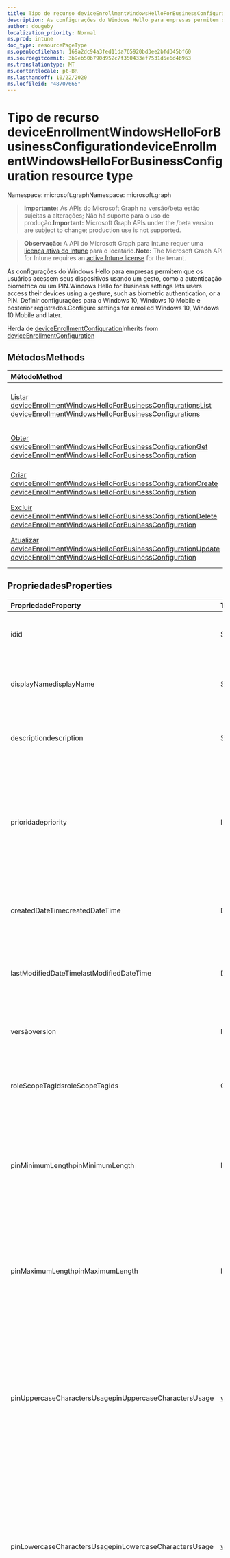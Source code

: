 ```yaml
---
title: Tipo de recurso deviceEnrollmentWindowsHelloForBusinessConfiguration
description: As configurações do Windows Hello para empresas permitem que os usuários acessem seus dispositivos usando um gesto, como a autenticação biométrica ou um PIN. Definir configurações para o Windows 10, Windows 10 Mobile e posterior registrados.
author: dougeby
localization_priority: Normal
ms.prod: intune
doc_type: resourcePageType
ms.openlocfilehash: 169a2dc94a3fed11da765920bd3ee2bfd345bf60
ms.sourcegitcommit: 3b9eb50b790d952c7f350433ef7531d5e6d4b963
ms.translationtype: MT
ms.contentlocale: pt-BR
ms.lasthandoff: 10/22/2020
ms.locfileid: "48707665"
---
```

# <a name="deviceenrollmentwindowshelloforbusinessconfiguration-resource-type"></a><span data-ttu-id="8cd43-104">Tipo de recurso deviceEnrollmentWindowsHelloForBusinessConfiguration</span><span class="sxs-lookup"><span data-stu-id="8cd43-104">deviceEnrollmentWindowsHelloForBusinessConfiguration resource type</span></span>

<span data-ttu-id="8cd43-105">Namespace: microsoft.graph</span><span class="sxs-lookup"><span data-stu-id="8cd43-105">Namespace: microsoft.graph</span></span>

> <span data-ttu-id="8cd43-106">**Importante:** As APIs do Microsoft Graph na versão/beta estão sujeitas a alterações; Não há suporte para o uso de produção.</span><span class="sxs-lookup"><span data-stu-id="8cd43-106">**Important:** Microsoft Graph APIs under the /beta version are subject to change; production use is not supported.</span></span>

> <span data-ttu-id="8cd43-107">**Observação:** A API do Microsoft Graph para Intune requer uma [licença ativa do Intune](https://go.microsoft.com/fwlink/?linkid=839381) para o locatário.</span><span class="sxs-lookup"><span data-stu-id="8cd43-107">**Note:** The Microsoft Graph API for Intune requires an [active Intune license](https://go.microsoft.com/fwlink/?linkid=839381) for the tenant.</span></span>

<span data-ttu-id="8cd43-108">As configurações do Windows Hello para empresas permitem que os usuários acessem seus dispositivos usando um gesto, como a autenticação biométrica ou um PIN.</span><span class="sxs-lookup"><span data-stu-id="8cd43-108">Windows Hello for Business settings lets users access their devices using a gesture, such as biometric authentication, or a PIN.</span></span> <span data-ttu-id="8cd43-109">Definir configurações para o Windows 10, Windows 10 Mobile e posterior registrados.</span><span class="sxs-lookup"><span data-stu-id="8cd43-109">Configure settings for enrolled Windows 10, Windows 10 Mobile and later.</span></span>


<span data-ttu-id="8cd43-110">Herda de [deviceEnrollmentConfiguration](../resources/intune-shared-deviceenrollmentconfiguration.md)</span><span class="sxs-lookup"><span data-stu-id="8cd43-110">Inherits from [deviceEnrollmentConfiguration](../resources/intune-shared-deviceenrollmentconfiguration.md)</span></span>

## <a name="methods"></a><span data-ttu-id="8cd43-111">Métodos</span><span class="sxs-lookup"><span data-stu-id="8cd43-111">Methods</span></span>
|<span data-ttu-id="8cd43-112">Método</span><span class="sxs-lookup"><span data-stu-id="8cd43-112">Method</span></span>|<span data-ttu-id="8cd43-113">Tipo de retorno</span><span class="sxs-lookup"><span data-stu-id="8cd43-113">Return Type</span></span>|<span data-ttu-id="8cd43-114">Descrição</span><span class="sxs-lookup"><span data-stu-id="8cd43-114">Description</span></span>|
|:---|:---|:---|
|[<span data-ttu-id="8cd43-115">Listar deviceEnrollmentWindowsHelloForBusinessConfigurations</span><span class="sxs-lookup"><span data-stu-id="8cd43-115">List deviceEnrollmentWindowsHelloForBusinessConfigurations</span></span>](../api/intune-onboarding-deviceenrollmentwindowshelloforbusinessconfiguration-list.md)|<span data-ttu-id="8cd43-116">Conjunto [deviceEnrollmentWindowsHelloForBusinessConfiguration](../resources/intune-onboarding-deviceenrollmentwindowshelloforbusinessconfiguration.md)</span><span class="sxs-lookup"><span data-stu-id="8cd43-116">[deviceEnrollmentWindowsHelloForBusinessConfiguration](../resources/intune-onboarding-deviceenrollmentwindowshelloforbusinessconfiguration.md) collection</span></span>|<span data-ttu-id="8cd43-117">Listar propriedades e relações de objetos de [deviceEnrollmentWindowsHelloForBusinessConfiguration](../resources/intune-onboarding-deviceenrollmentwindowshelloforbusinessconfiguration.md).</span><span class="sxs-lookup"><span data-stu-id="8cd43-117">List properties and relationships of the [deviceEnrollmentWindowsHelloForBusinessConfiguration](../resources/intune-onboarding-deviceenrollmentwindowshelloforbusinessconfiguration.md) objects.</span></span>|
|[<span data-ttu-id="8cd43-118">Obter deviceEnrollmentWindowsHelloForBusinessConfiguration</span><span class="sxs-lookup"><span data-stu-id="8cd43-118">Get deviceEnrollmentWindowsHelloForBusinessConfiguration</span></span>](../api/intune-onboarding-deviceenrollmentwindowshelloforbusinessconfiguration-get.md)|[<span data-ttu-id="8cd43-119">deviceEnrollmentWindowsHelloForBusinessConfiguration</span><span class="sxs-lookup"><span data-stu-id="8cd43-119">deviceEnrollmentWindowsHelloForBusinessConfiguration</span></span>](../resources/intune-onboarding-deviceenrollmentwindowshelloforbusinessconfiguration.md)|<span data-ttu-id="8cd43-120">Ler propriedades e relações de objetos de [deviceEnrollmentWindowsHelloForBusinessConfiguration](../resources/intune-onboarding-deviceenrollmentwindowshelloforbusinessconfiguration.md).</span><span class="sxs-lookup"><span data-stu-id="8cd43-120">Read properties and relationships of the [deviceEnrollmentWindowsHelloForBusinessConfiguration](../resources/intune-onboarding-deviceenrollmentwindowshelloforbusinessconfiguration.md) object.</span></span>|
|[<span data-ttu-id="8cd43-121">Criar deviceEnrollmentWindowsHelloForBusinessConfiguration</span><span class="sxs-lookup"><span data-stu-id="8cd43-121">Create deviceEnrollmentWindowsHelloForBusinessConfiguration</span></span>](../api/intune-onboarding-deviceenrollmentwindowshelloforbusinessconfiguration-create.md)|[<span data-ttu-id="8cd43-122">deviceEnrollmentWindowsHelloForBusinessConfiguration</span><span class="sxs-lookup"><span data-stu-id="8cd43-122">deviceEnrollmentWindowsHelloForBusinessConfiguration</span></span>](../resources/intune-onboarding-deviceenrollmentwindowshelloforbusinessconfiguration.md)|<span data-ttu-id="8cd43-123">Criar um novo objeto de [deviceEnrollmentWindowsHelloForBusinessConfiguration](../resources/intune-onboarding-deviceenrollmentwindowshelloforbusinessconfiguration.md).</span><span class="sxs-lookup"><span data-stu-id="8cd43-123">Create a new [deviceEnrollmentWindowsHelloForBusinessConfiguration](../resources/intune-onboarding-deviceenrollmentwindowshelloforbusinessconfiguration.md) object.</span></span>|
|[<span data-ttu-id="8cd43-124">Excluir deviceEnrollmentWindowsHelloForBusinessConfiguration</span><span class="sxs-lookup"><span data-stu-id="8cd43-124">Delete deviceEnrollmentWindowsHelloForBusinessConfiguration</span></span>](../api/intune-onboarding-deviceenrollmentwindowshelloforbusinessconfiguration-delete.md)|<span data-ttu-id="8cd43-125">Nenhum</span><span class="sxs-lookup"><span data-stu-id="8cd43-125">None</span></span>|<span data-ttu-id="8cd43-126">Excluir [deviceEnrollmentWindowsHelloForBusinessConfiguration](../resources/intune-onboarding-deviceenrollmentwindowshelloforbusinessconfiguration.md).</span><span class="sxs-lookup"><span data-stu-id="8cd43-126">Deletes a [deviceEnrollmentWindowsHelloForBusinessConfiguration](../resources/intune-onboarding-deviceenrollmentwindowshelloforbusinessconfiguration.md).</span></span>|
|[<span data-ttu-id="8cd43-127">Atualizar deviceEnrollmentWindowsHelloForBusinessConfiguration</span><span class="sxs-lookup"><span data-stu-id="8cd43-127">Update deviceEnrollmentWindowsHelloForBusinessConfiguration</span></span>](../api/intune-onboarding-deviceenrollmentwindowshelloforbusinessconfiguration-update.md)|[<span data-ttu-id="8cd43-128">deviceEnrollmentWindowsHelloForBusinessConfiguration</span><span class="sxs-lookup"><span data-stu-id="8cd43-128">deviceEnrollmentWindowsHelloForBusinessConfiguration</span></span>](../resources/intune-onboarding-deviceenrollmentwindowshelloforbusinessconfiguration.md)|<span data-ttu-id="8cd43-129">Atualizar as propriedades de um objeto de [deviceEnrollmentWindowsHelloForBusinessConfiguration](../resources/intune-onboarding-deviceenrollmentwindowshelloforbusinessconfiguration.md).</span><span class="sxs-lookup"><span data-stu-id="8cd43-129">Update the properties of a [deviceEnrollmentWindowsHelloForBusinessConfiguration](../resources/intune-onboarding-deviceenrollmentwindowshelloforbusinessconfiguration.md) object.</span></span>|

## <a name="properties"></a><span data-ttu-id="8cd43-130">Propriedades</span><span class="sxs-lookup"><span data-stu-id="8cd43-130">Properties</span></span>
|<span data-ttu-id="8cd43-131">Propriedade</span><span class="sxs-lookup"><span data-stu-id="8cd43-131">Property</span></span>|<span data-ttu-id="8cd43-132">Tipo</span><span class="sxs-lookup"><span data-stu-id="8cd43-132">Type</span></span>|<span data-ttu-id="8cd43-133">Descrição</span><span class="sxs-lookup"><span data-stu-id="8cd43-133">Description</span></span>|
|:---|:---|:---|
|<span data-ttu-id="8cd43-134">id</span><span class="sxs-lookup"><span data-stu-id="8cd43-134">id</span></span>|<span data-ttu-id="8cd43-135">String</span><span class="sxs-lookup"><span data-stu-id="8cd43-135">String</span></span>|<span data-ttu-id="8cd43-136">Identificador exclusivo da conta herdada de [deviceEnrollmentConfiguration](../resources/intune-shared-deviceenrollmentconfiguration.md)</span><span class="sxs-lookup"><span data-stu-id="8cd43-136">Unique Identifier for the account Inherited from [deviceEnrollmentConfiguration](../resources/intune-shared-deviceenrollmentconfiguration.md)</span></span>|
|<span data-ttu-id="8cd43-137">displayName</span><span class="sxs-lookup"><span data-stu-id="8cd43-137">displayName</span></span>|<span data-ttu-id="8cd43-138">String</span><span class="sxs-lookup"><span data-stu-id="8cd43-138">String</span></span>|<span data-ttu-id="8cd43-139">O nome de exibição da configuração de registro do dispositivo herdada de [deviceEnrollmentConfiguration](../resources/intune-shared-deviceenrollmentconfiguration.md)</span><span class="sxs-lookup"><span data-stu-id="8cd43-139">The display name of the device enrollment configuration Inherited from [deviceEnrollmentConfiguration](../resources/intune-shared-deviceenrollmentconfiguration.md)</span></span>|
|<span data-ttu-id="8cd43-140">description</span><span class="sxs-lookup"><span data-stu-id="8cd43-140">description</span></span>|<span data-ttu-id="8cd43-141">String</span><span class="sxs-lookup"><span data-stu-id="8cd43-141">String</span></span>|<span data-ttu-id="8cd43-142">A descrição da configuração de registro do dispositivo herdada de [deviceEnrollmentConfiguration](../resources/intune-shared-deviceenrollmentconfiguration.md)</span><span class="sxs-lookup"><span data-stu-id="8cd43-142">The description of the device enrollment configuration Inherited from [deviceEnrollmentConfiguration](../resources/intune-shared-deviceenrollmentconfiguration.md)</span></span>|
|<span data-ttu-id="8cd43-143">prioridade</span><span class="sxs-lookup"><span data-stu-id="8cd43-143">priority</span></span>|<span data-ttu-id="8cd43-144">Int32</span><span class="sxs-lookup"><span data-stu-id="8cd43-144">Int32</span></span>|<span data-ttu-id="8cd43-145">A prioridade é usada quando um usuário existe em vários grupos que são atribuídos à configuração de registro.</span><span class="sxs-lookup"><span data-stu-id="8cd43-145">Priority is used when a user exists in multiple groups that are assigned enrollment configuration.</span></span> <span data-ttu-id="8cd43-146">Os usuários estão sujeitos somente à configuração com o menor valor de prioridade.</span><span class="sxs-lookup"><span data-stu-id="8cd43-146">Users are subject only to the configuration with the lowest priority value.</span></span> <span data-ttu-id="8cd43-147">Herdada do [deviceEnrollmentConfiguration](../resources/intune-shared-deviceenrollmentconfiguration.md)</span><span class="sxs-lookup"><span data-stu-id="8cd43-147">Inherited from [deviceEnrollmentConfiguration](../resources/intune-shared-deviceenrollmentconfiguration.md)</span></span>|
|<span data-ttu-id="8cd43-148">createdDateTime</span><span class="sxs-lookup"><span data-stu-id="8cd43-148">createdDateTime</span></span>|<span data-ttu-id="8cd43-149">DateTimeOffset</span><span class="sxs-lookup"><span data-stu-id="8cd43-149">DateTimeOffset</span></span>|<span data-ttu-id="8cd43-150">Data e hora de criação no UTC da configuração de registro do dispositivo herdada de [deviceEnrollmentConfiguration](../resources/intune-shared-deviceenrollmentconfiguration.md)</span><span class="sxs-lookup"><span data-stu-id="8cd43-150">Created date time in UTC of the device enrollment configuration Inherited from [deviceEnrollmentConfiguration](../resources/intune-shared-deviceenrollmentconfiguration.md)</span></span>|
|<span data-ttu-id="8cd43-151">lastModifiedDateTime</span><span class="sxs-lookup"><span data-stu-id="8cd43-151">lastModifiedDateTime</span></span>|<span data-ttu-id="8cd43-152">DateTimeOffset</span><span class="sxs-lookup"><span data-stu-id="8cd43-152">DateTimeOffset</span></span>|<span data-ttu-id="8cd43-153">Data e hora da última modificação no UTC da configuração de registro do dispositivo herdada de [deviceEnrollmentConfiguration](../resources/intune-shared-deviceenrollmentconfiguration.md)</span><span class="sxs-lookup"><span data-stu-id="8cd43-153">Last modified date time in UTC of the device enrollment configuration Inherited from [deviceEnrollmentConfiguration](../resources/intune-shared-deviceenrollmentconfiguration.md)</span></span>|
|<span data-ttu-id="8cd43-154">versão</span><span class="sxs-lookup"><span data-stu-id="8cd43-154">version</span></span>|<span data-ttu-id="8cd43-155">Int32</span><span class="sxs-lookup"><span data-stu-id="8cd43-155">Int32</span></span>|<span data-ttu-id="8cd43-156">A versão da configuração de registro do dispositivo herdada de [deviceEnrollmentConfiguration](../resources/intune-shared-deviceenrollmentconfiguration.md)</span><span class="sxs-lookup"><span data-stu-id="8cd43-156">The version of the device enrollment configuration Inherited from [deviceEnrollmentConfiguration](../resources/intune-shared-deviceenrollmentconfiguration.md)</span></span>|
|<span data-ttu-id="8cd43-157">roleScopeTagIds</span><span class="sxs-lookup"><span data-stu-id="8cd43-157">roleScopeTagIds</span></span>|<span data-ttu-id="8cd43-158">Coleção de cadeias de caracteres</span><span class="sxs-lookup"><span data-stu-id="8cd43-158">String collection</span></span>|<span data-ttu-id="8cd43-159">Marcas de escopo de função opcional para as restrições de registro.</span><span class="sxs-lookup"><span data-stu-id="8cd43-159">Optional role scope tags for the enrollment restrictions.</span></span> <span data-ttu-id="8cd43-160">Herdada do [deviceEnrollmentConfiguration](../resources/intune-shared-deviceenrollmentconfiguration.md)</span><span class="sxs-lookup"><span data-stu-id="8cd43-160">Inherited from [deviceEnrollmentConfiguration](../resources/intune-shared-deviceenrollmentconfiguration.md)</span></span>|
|<span data-ttu-id="8cd43-161">pinMinimumLength</span><span class="sxs-lookup"><span data-stu-id="8cd43-161">pinMinimumLength</span></span>|<span data-ttu-id="8cd43-162">Int32</span><span class="sxs-lookup"><span data-stu-id="8cd43-162">Int32</span></span>|<span data-ttu-id="8cd43-163">Controla o número mínimo de caracteres necessários para o PIN do Windows Hello para empresas.</span><span class="sxs-lookup"><span data-stu-id="8cd43-163">Controls the minimum number of characters required for the Windows Hello for Business PIN.</span></span>  <span data-ttu-id="8cd43-164">Esse valor deve estar entre 4 e 127, inclusive e menor ou igual ao valor definido para o PIN máximo.</span><span class="sxs-lookup"><span data-stu-id="8cd43-164">This value must be between 4 and 127, inclusive, and less than or equal to the value set for the maximum PIN.</span></span>|
|<span data-ttu-id="8cd43-165">pinMaximumLength</span><span class="sxs-lookup"><span data-stu-id="8cd43-165">pinMaximumLength</span></span>|<span data-ttu-id="8cd43-166">Int32</span><span class="sxs-lookup"><span data-stu-id="8cd43-166">Int32</span></span>|<span data-ttu-id="8cd43-167">Controla o número máximo de caracteres permitido para o PIN do Windows Hello para empresas.</span><span class="sxs-lookup"><span data-stu-id="8cd43-167">Controls the maximum number of characters allowed for the Windows Hello for Business PIN.</span></span> <span data-ttu-id="8cd43-168">Esse valor deve estar entre 4 e 127, inclusive.</span><span class="sxs-lookup"><span data-stu-id="8cd43-168">This value must be between 4 and 127, inclusive.</span></span> <span data-ttu-id="8cd43-169">Esse valor deve ser maior ou igual ao valor definido para o PIN mínimo.</span><span class="sxs-lookup"><span data-stu-id="8cd43-169">This value must be greater than or equal to the value set for the minimum PIN.</span></span>|
|<span data-ttu-id="8cd43-170">pinUppercaseCharactersUsage</span><span class="sxs-lookup"><span data-stu-id="8cd43-170">pinUppercaseCharactersUsage</span></span>|[<span data-ttu-id="8cd43-171">windowsHelloForBusinessPinUsage</span><span class="sxs-lookup"><span data-stu-id="8cd43-171">windowsHelloForBusinessPinUsage</span></span>](../resources/intune-onboarding-windowshelloforbusinesspinusage.md)|<span data-ttu-id="8cd43-172">Controla a capacidade de usar letras maiúsculas no PIN do Windows Hello para empresas.</span><span class="sxs-lookup"><span data-stu-id="8cd43-172">Controls the ability to use uppercase letters in the Windows Hello for Business PIN.</span></span>  <span data-ttu-id="8cd43-173">Permitido permite o uso de letras maiúsculas, enquanto que Required garante que estão presentes.</span><span class="sxs-lookup"><span data-stu-id="8cd43-173">Allowed permits the use of uppercase letter(s), whereas Required ensures they are present.</span></span> <span data-ttu-id="8cd43-174">Se definido como não permitido, as letras maiúsculas não serão permitidas.</span><span class="sxs-lookup"><span data-stu-id="8cd43-174">If set to Not Allowed, uppercase letters will not be permitted.</span></span> <span data-ttu-id="8cd43-175">Os valores possíveis são: `allowed`, `required`, `disallowed`.</span><span class="sxs-lookup"><span data-stu-id="8cd43-175">Possible values are: `allowed`, `required`, `disallowed`.</span></span>|
|<span data-ttu-id="8cd43-176">pinLowercaseCharactersUsage</span><span class="sxs-lookup"><span data-stu-id="8cd43-176">pinLowercaseCharactersUsage</span></span>|[<span data-ttu-id="8cd43-177">windowsHelloForBusinessPinUsage</span><span class="sxs-lookup"><span data-stu-id="8cd43-177">windowsHelloForBusinessPinUsage</span></span>](../resources/intune-onboarding-windowshelloforbusinesspinusage.md)|<span data-ttu-id="8cd43-178">Controla a capacidade de usar letras minúsculas no PIN do Windows Hello para empresas.</span><span class="sxs-lookup"><span data-stu-id="8cd43-178">Controls the ability to use lowercase letters in the Windows Hello for Business PIN.</span></span>  <span data-ttu-id="8cd43-179">Permitido permite o uso de letras minúsculas, enquanto que Required garante que estão presentes.</span><span class="sxs-lookup"><span data-stu-id="8cd43-179">Allowed permits the use of lowercase letter(s), whereas Required ensures they are present.</span></span> <span data-ttu-id="8cd43-180">Se definido como não permitido, as letras minúsculas não serão permitidas.</span><span class="sxs-lookup"><span data-stu-id="8cd43-180">If set to Not Allowed, lowercase letters will not be permitted.</span></span> <span data-ttu-id="8cd43-181">Os valores possíveis são: `allowed`, `required`, `disallowed`.</span><span class="sxs-lookup"><span data-stu-id="8cd43-181">Possible values are: `allowed`, `required`, `disallowed`.</span></span>|
|<span data-ttu-id="8cd43-182">pinSpecialCharactersUsage</span><span class="sxs-lookup"><span data-stu-id="8cd43-182">pinSpecialCharactersUsage</span></span>|[<span data-ttu-id="8cd43-183">windowsHelloForBusinessPinUsage</span><span class="sxs-lookup"><span data-stu-id="8cd43-183">windowsHelloForBusinessPinUsage</span></span>](../resources/intune-onboarding-windowshelloforbusinesspinusage.md)|<span data-ttu-id="8cd43-184">Controla a capacidade de usar caracteres especiais no PIN do Windows Hello para empresas.</span><span class="sxs-lookup"><span data-stu-id="8cd43-184">Controls the ability to use special characters in the Windows Hello for Business PIN.</span></span>  <span data-ttu-id="8cd43-185">Permitido permite o uso de caracteres especiais, enquanto que Required garante que eles estão presentes.</span><span class="sxs-lookup"><span data-stu-id="8cd43-185">Allowed permits the use of special character(s), whereas Required ensures they are present.</span></span> <span data-ttu-id="8cd43-186">Se definido como não permitido, caracteres especiais não serão permitidos.</span><span class="sxs-lookup"><span data-stu-id="8cd43-186">If set to Not Allowed, special character(s) will not be permitted.</span></span> <span data-ttu-id="8cd43-187">Os valores possíveis são: `allowed`, `required`, `disallowed`.</span><span class="sxs-lookup"><span data-stu-id="8cd43-187">Possible values are: `allowed`, `required`, `disallowed`.</span></span>|
|<span data-ttu-id="8cd43-188">state</span><span class="sxs-lookup"><span data-stu-id="8cd43-188">state</span></span>|[<span data-ttu-id="8cd43-189">habilitação</span><span class="sxs-lookup"><span data-stu-id="8cd43-189">enablement</span></span>](../resources/intune-shared-enablement.md)|<span data-ttu-id="8cd43-190">Controla se é para permitir que o dispositivo seja configurado para o Windows Hello para empresas.</span><span class="sxs-lookup"><span data-stu-id="8cd43-190">Controls whether to allow the device to be configured for Windows Hello for Business.</span></span> <span data-ttu-id="8cd43-191">Se for definido como desabilitado, o usuário não poderá provisionar o Windows Hello para empresas, exceto no Azure Active Directory que ingressou em telefones móveis, se for necessário.</span><span class="sxs-lookup"><span data-stu-id="8cd43-191">If set to disabled, the user cannot provision Windows Hello for Business except on Azure Active Directory joined mobile phones if otherwise required.</span></span> <span data-ttu-id="8cd43-192">Se definido como não configurado, o Intune não substituirá os padrões do cliente.</span><span class="sxs-lookup"><span data-stu-id="8cd43-192">If set to Not Configured, Intune will not override client defaults.</span></span> <span data-ttu-id="8cd43-193">Os valores possíveis são: `notConfigured`, `enabled`, `disabled`.</span><span class="sxs-lookup"><span data-stu-id="8cd43-193">Possible values are: `notConfigured`, `enabled`, `disabled`.</span></span>|
|<span data-ttu-id="8cd43-194">securityDeviceRequired</span><span class="sxs-lookup"><span data-stu-id="8cd43-194">securityDeviceRequired</span></span>|<span data-ttu-id="8cd43-195">Booliano</span><span class="sxs-lookup"><span data-stu-id="8cd43-195">Boolean</span></span>|<span data-ttu-id="8cd43-196">Controla se é necessário exigir um TPM (Trusted Platform Module) para provisionar o Windows Hello para empresas.</span><span class="sxs-lookup"><span data-stu-id="8cd43-196">Controls whether to require a Trusted Platform Module (TPM) for provisioning Windows Hello for Business.</span></span> <span data-ttu-id="8cd43-197">Um TPM oferece um benefício de segurança adicional nos dados armazenados nele que não podem ser usados em outros dispositivos.</span><span class="sxs-lookup"><span data-stu-id="8cd43-197">A TPM provides an additional security benefit in that data stored on it cannot be used on other devices.</span></span> <span data-ttu-id="8cd43-198">Se for definido como false, todos os dispositivos poderão provisionar o Windows Hello para empresas mesmo se não houver um TPM utilizável.</span><span class="sxs-lookup"><span data-stu-id="8cd43-198">If set to False, all devices can provision Windows Hello for Business even if there is not a usable TPM.</span></span>|
|<span data-ttu-id="8cd43-199">unlockWithBiometricsEnabled</span><span class="sxs-lookup"><span data-stu-id="8cd43-199">unlockWithBiometricsEnabled</span></span>|<span data-ttu-id="8cd43-200">Booliano</span><span class="sxs-lookup"><span data-stu-id="8cd43-200">Boolean</span></span>|<span data-ttu-id="8cd43-201">Controla o uso de gestos biométricos, como face e impressão digital, como uma alternativa para o PIN do Windows Hello para empresas.</span><span class="sxs-lookup"><span data-stu-id="8cd43-201">Controls the use of biometric gestures, such as face and fingerprint, as an alternative to the Windows Hello for Business PIN.</span></span>  <span data-ttu-id="8cd43-202">Se for definido como false, os gestos biométricos não serão permitidos.</span><span class="sxs-lookup"><span data-stu-id="8cd43-202">If set to False, biometric gestures are not allowed.</span></span> <span data-ttu-id="8cd43-203">Os usuários ainda devem configurar um PIN como um backup em caso de falhas.</span><span class="sxs-lookup"><span data-stu-id="8cd43-203">Users must still configure a PIN as a backup in case of failures.</span></span>|
|<span data-ttu-id="8cd43-204">remotePassportEnabled</span><span class="sxs-lookup"><span data-stu-id="8cd43-204">remotePassportEnabled</span></span>|<span data-ttu-id="8cd43-205">Booliano</span><span class="sxs-lookup"><span data-stu-id="8cd43-205">Boolean</span></span>|<span data-ttu-id="8cd43-206">Controla o uso do Windows Hello para empresas remotos.</span><span class="sxs-lookup"><span data-stu-id="8cd43-206">Controls the use of Remote Windows Hello for Business.</span></span> <span data-ttu-id="8cd43-207">O Windows Hello para empresas remotos permite que um dispositivo portátil e registrado possa ser usado como um complemento para autenticação de área de trabalho.</span><span class="sxs-lookup"><span data-stu-id="8cd43-207">Remote Windows Hello for Business provides the ability for a portable, registered device to be usable as a companion for desktop authentication.</span></span> <span data-ttu-id="8cd43-208">A área de trabalho deve ser membro do Azure AD e o dispositivo complementar deve ter um PIN do Windows Hello para empresas.</span><span class="sxs-lookup"><span data-stu-id="8cd43-208">The desktop must be Azure AD joined and the companion device must have a Windows Hello for Business PIN.</span></span>|
|<span data-ttu-id="8cd43-209">pinPreviousBlockCount</span><span class="sxs-lookup"><span data-stu-id="8cd43-209">pinPreviousBlockCount</span></span>|<span data-ttu-id="8cd43-210">Int32</span><span class="sxs-lookup"><span data-stu-id="8cd43-210">Int32</span></span>|<span data-ttu-id="8cd43-211">Controla a capacidade de impedir que os usuários usem PINs passados.</span><span class="sxs-lookup"><span data-stu-id="8cd43-211">Controls the ability to prevent users from using past PINs.</span></span> <span data-ttu-id="8cd43-212">Isso deve ser definido entre 0 e 50, inclusive, e o PIN atual do usuário é incluído nessa contagem.</span><span class="sxs-lookup"><span data-stu-id="8cd43-212">This must be set between 0 and 50, inclusive, and the current PIN of the user is included in that count.</span></span> <span data-ttu-id="8cd43-213">Se for definido como 0, os PINs anteriores não serão armazenados.</span><span class="sxs-lookup"><span data-stu-id="8cd43-213">If set to 0, previous PINs are not stored.</span></span> <span data-ttu-id="8cd43-214">O histórico de PIN não é preservado por meio de uma redefinição de PIN.</span><span class="sxs-lookup"><span data-stu-id="8cd43-214">PIN history is not preserved through a PIN reset.</span></span>|
|<span data-ttu-id="8cd43-215">pinExpirationInDays</span><span class="sxs-lookup"><span data-stu-id="8cd43-215">pinExpirationInDays</span></span>|<span data-ttu-id="8cd43-216">Int32</span><span class="sxs-lookup"><span data-stu-id="8cd43-216">Int32</span></span>|<span data-ttu-id="8cd43-217">Controla o período de tempo (em dias) que um PIN pode ser usado antes que o sistema exija que o usuário o altere.</span><span class="sxs-lookup"><span data-stu-id="8cd43-217">Controls the period of time (in days) that a PIN can be used before the system requires the user to change it.</span></span> <span data-ttu-id="8cd43-218">Isso deve ser definido entre 0 e 730, inclusive.</span><span class="sxs-lookup"><span data-stu-id="8cd43-218">This must be set between 0 and 730, inclusive.</span></span> <span data-ttu-id="8cd43-219">Se definido como 0, o PIN do usuário nunca expirará</span><span class="sxs-lookup"><span data-stu-id="8cd43-219">If set to 0, the user's PIN will never expire</span></span>|
|<span data-ttu-id="8cd43-220">enhancedBiometricsState</span><span class="sxs-lookup"><span data-stu-id="8cd43-220">enhancedBiometricsState</span></span>|[<span data-ttu-id="8cd43-221">habilitação</span><span class="sxs-lookup"><span data-stu-id="8cd43-221">enablement</span></span>](../resources/intune-shared-enablement.md)|<span data-ttu-id="8cd43-222">Controla a capacidade de usar os recursos antifalsificação para reconhecimento facial em dispositivos que dão suporte a ele.</span><span class="sxs-lookup"><span data-stu-id="8cd43-222">Controls the ability to use the anti-spoofing features for facial recognition on devices which support it.</span></span> <span data-ttu-id="8cd43-223">Se for definido como Disabled, os recursos anti-falsificação não serão permitidos.</span><span class="sxs-lookup"><span data-stu-id="8cd43-223">If set to disabled, anti-spoofing features are not allowed.</span></span> <span data-ttu-id="8cd43-224">Se definido como não configurado, o usuário pode escolher se deseja usar anti-falsificação.</span><span class="sxs-lookup"><span data-stu-id="8cd43-224">If set to Not Configured, the user can choose whether they want to use anti-spoofing.</span></span> <span data-ttu-id="8cd43-225">Os valores possíveis são: `notConfigured`, `enabled`, `disabled`.</span><span class="sxs-lookup"><span data-stu-id="8cd43-225">Possible values are: `notConfigured`, `enabled`, `disabled`.</span></span>|
|<span data-ttu-id="8cd43-226">securityKeyForSignIn</span><span class="sxs-lookup"><span data-stu-id="8cd43-226">securityKeyForSignIn</span></span>|[<span data-ttu-id="8cd43-227">habilitação</span><span class="sxs-lookup"><span data-stu-id="8cd43-227">enablement</span></span>](../resources/intune-shared-enablement.md)|<span data-ttu-id="8cd43-228">Chave de segurança para entrar fornece a capacidade de ativar/desativar remotamente o Windows Hello sercurity Keyl não configurada honrará as configurações realizadas no clinet.</span><span class="sxs-lookup"><span data-stu-id="8cd43-228">Security key for Sign In provides the capacity for remotely turning ON/OFF Windows Hello Sercurity Keyl Not configured will honor configurations done on the clinet.</span></span> <span data-ttu-id="8cd43-229">Os valores possíveis são: `notConfigured`, `enabled`, `disabled`.</span><span class="sxs-lookup"><span data-stu-id="8cd43-229">Possible values are: `notConfigured`, `enabled`, `disabled`.</span></span>|

## <a name="relationships"></a><span data-ttu-id="8cd43-230">Relações</span><span class="sxs-lookup"><span data-stu-id="8cd43-230">Relationships</span></span>
|<span data-ttu-id="8cd43-231">Relação</span><span class="sxs-lookup"><span data-stu-id="8cd43-231">Relationship</span></span>|<span data-ttu-id="8cd43-232">Tipo</span><span class="sxs-lookup"><span data-stu-id="8cd43-232">Type</span></span>|<span data-ttu-id="8cd43-233">Descrição</span><span class="sxs-lookup"><span data-stu-id="8cd43-233">Description</span></span>|
|:---|:---|:---|
|<span data-ttu-id="8cd43-234">atribuições</span><span class="sxs-lookup"><span data-stu-id="8cd43-234">assignments</span></span>|<span data-ttu-id="8cd43-235">Conjunto [enrollmentConfigurationAssignment](../resources/intune-onboarding-enrollmentconfigurationassignment.md)</span><span class="sxs-lookup"><span data-stu-id="8cd43-235">[enrollmentConfigurationAssignment](../resources/intune-onboarding-enrollmentconfigurationassignment.md) collection</span></span>|<span data-ttu-id="8cd43-236">A lista de atribuições de grupo para o perfil de configuração do dispositivo herdado de [deviceEnrollmentConfiguration](../resources/intune-shared-deviceenrollmentconfiguration.md)</span><span class="sxs-lookup"><span data-stu-id="8cd43-236">The list of group assignments for the device configuration profile Inherited from [deviceEnrollmentConfiguration](../resources/intune-shared-deviceenrollmentconfiguration.md)</span></span>|

## <a name="json-representation"></a><span data-ttu-id="8cd43-237">Representação JSON</span><span class="sxs-lookup"><span data-stu-id="8cd43-237">JSON Representation</span></span>
<span data-ttu-id="8cd43-238">Veja a seguir uma representação JSON do recurso.</span><span class="sxs-lookup"><span data-stu-id="8cd43-238">Here is a JSON representation of the resource.</span></span>
<!-- {
  "blockType": "resource",
  "keyProperty": "id",
  "@odata.type": "microsoft.graph.deviceEnrollmentWindowsHelloForBusinessConfiguration"
}
-->
``` json
{
  "@odata.type": "#microsoft.graph.deviceEnrollmentWindowsHelloForBusinessConfiguration",
  "id": "String (identifier)",
  "displayName": "String",
  "description": "String",
  "priority": 1024,
  "createdDateTime": "String (timestamp)",
  "lastModifiedDateTime": "String (timestamp)",
  "version": 1024,
  "roleScopeTagIds": [
    "String"
  ],
  "pinMinimumLength": 1024,
  "pinMaximumLength": 1024,
  "pinUppercaseCharactersUsage": "String",
  "pinLowercaseCharactersUsage": "String",
  "pinSpecialCharactersUsage": "String",
  "state": "String",
  "securityDeviceRequired": true,
  "unlockWithBiometricsEnabled": true,
  "remotePassportEnabled": true,
  "pinPreviousBlockCount": 1024,
  "pinExpirationInDays": 1024,
  "enhancedBiometricsState": "String",
  "securityKeyForSignIn": "String"
}
```





